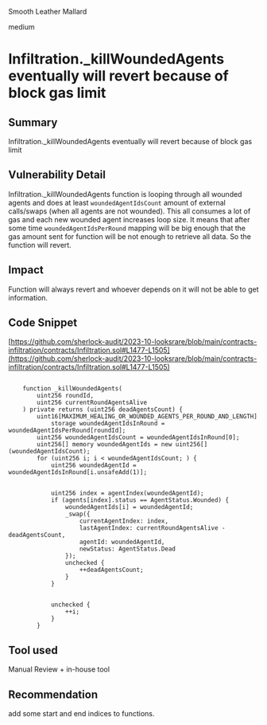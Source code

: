 Smooth Leather Mallard

medium

# Infiltration._killWoundedAgents eventually will revert because of block gas limit
## Summary

Infiltration._killWoundedAgents eventually will revert because of block gas limit

## Vulnerability Detail

Infiltration._killWoundedAgents function is looping through all wounded agents and does at least `woundedAgentIdsCount` amount of external calls/swaps (when all agents are not wounded). This all consumes a lot of gas and each new wounded agent increases loop size. It means that after some time `woundedAgentIdsPerRound` mapping will be big enough that the gas amount sent for function will be not enough to retrieve all data. So the function will revert.

## Impact

Function will always revert and whoever depends on it will not be able to get information.

## Code Snippet

[https://github.com/sherlock-audit/2023-10-looksrare/blob/main/contracts-infiltration/contracts/Infiltration.sol#L1477-L1505](https://github.com/sherlock-audit/2023-10-looksrare/blob/main/contracts-infiltration/contracts/Infiltration.sol#L1477-L1505)

```solidity

    function _killWoundedAgents(
        uint256 roundId,
        uint256 currentRoundAgentsAlive
    ) private returns (uint256 deadAgentsCount) {
        uint16[MAXIMUM_HEALING_OR_WOUNDED_AGENTS_PER_ROUND_AND_LENGTH]
            storage woundedAgentIdsInRound = woundedAgentIdsPerRound[roundId];
        uint256 woundedAgentIdsCount = woundedAgentIdsInRound[0];
        uint256[] memory woundedAgentIds = new uint256[](woundedAgentIdsCount);
        for (uint256 i; i < woundedAgentIdsCount; ) {
            uint256 woundedAgentId = woundedAgentIdsInRound[i.unsafeAdd(1)];


            uint256 index = agentIndex(woundedAgentId);
            if (agents[index].status == AgentStatus.Wounded) {
                woundedAgentIds[i] = woundedAgentId;
                _swap({
                    currentAgentIndex: index,
                    lastAgentIndex: currentRoundAgentsAlive - deadAgentsCount,
                    agentId: woundedAgentId,
                    newStatus: AgentStatus.Dead
                });
                unchecked {
                    ++deadAgentsCount;
                }
            }


            unchecked {
                ++i;
            }
        }

```

## Tool used

Manual Review + in-house tool

## Recommendation
add some start and end indices to functions.